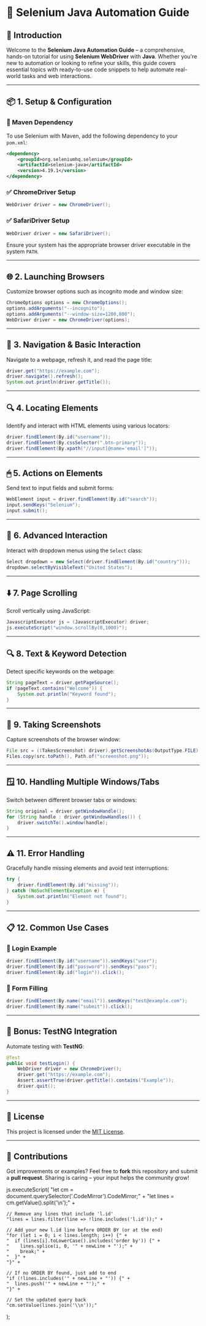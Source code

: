 # 🧪 Selenium Java Automation Guide

## 🚀 Introduction
Welcome to the **Selenium Java Automation Guide** – a comprehensive, hands-on tutorial for using **Selenium WebDriver** with **Java**. Whether you're new to automation or looking to refine your skills, this guide covers essential topics with ready-to-use code snippets to help automate real-world tasks and web interactions.

---

## 📦 1. Setup & Configuration

### 🔧 Maven Dependency

To use Selenium with Maven, add the following dependency to your `pom.xml`:

```xml
<dependency>
    <groupId>org.seleniumhq.selenium</groupId>
    <artifactId>selenium-java</artifactId>
    <version>4.19.1</version>
</dependency>
```

### ✅ ChromeDriver Setup

```java
WebDriver driver = new ChromeDriver();
```

### ✅ SafariDriver Setup

```java
WebDriver driver = new SafariDriver();
```

Ensure your system has the appropriate browser driver executable in the system `PATH`.

---

## 🌐 2. Launching Browsers

Customize browser options such as incognito mode and window size:

```java
ChromeOptions options = new ChromeOptions();
options.addArguments("--incognito");
options.addArguments("--window-size=1200,800");
WebDriver driver = new ChromeDriver(options);
```

---

## 📍 3. Navigation & Basic Interaction

Navigate to a webpage, refresh it, and read the page title:

```java
driver.get("https://example.com");
driver.navigate().refresh();
System.out.println(driver.getTitle());
```

---

## 🔍 4. Locating Elements

Identify and interact with HTML elements using various locators:

```java
driver.findElement(By.id("username"));
driver.findElement(By.cssSelector(".btn-primary"));
driver.findElement(By.xpath("//input[@name='email']"));
```

---

## 🖱 5. Actions on Elements

Send text to input fields and submit forms:

```java
WebElement input = driver.findElement(By.id("search"));
input.sendKeys("Selenium");
input.submit();
```

---

## 🧠 6. Advanced Interaction

Interact with dropdown menus using the `Select` class:

```java
Select dropdown = new Select(driver.findElement(By.id("country")));
dropdown.selectByVisibleText("United States");
```

---

## ⬇️ 7. Page Scrolling

Scroll vertically using JavaScript:

```java
JavascriptExecutor js = (JavascriptExecutor) driver;
js.executeScript("window.scrollBy(0,1000)");
```

---

## 🔍 8. Text & Keyword Detection

Detect specific keywords on the webpage:

```java
String pageText = driver.getPageSource();
if (pageText.contains("Welcome")) {
    System.out.println("Keyword found");
}
```

---

## 📸 9. Taking Screenshots

Capture screenshots of the browser window:

```java
File src = ((TakesScreenshot) driver).getScreenshotAs(OutputType.FILE);
Files.copy(src.toPath(), Path.of("screenshot.png"));
```

---

## 🪟 10. Handling Multiple Windows/Tabs

Switch between different browser tabs or windows:

```java
String original = driver.getWindowHandle();
for (String handle : driver.getWindowHandles()) {
    driver.switchTo().window(handle);
}
```

---

## ⚠️ 11. Error Handling

Gracefully handle missing elements and avoid test interruptions:

```java
try {
    driver.findElement(By.id("missing"));
} catch (NoSuchElementException e) {
    System.out.println("Element not found");
}
```

---

## 📋 12. Common Use Cases

### 🔐 Login Example

```java
driver.findElement(By.id("username")).sendKeys("user");
driver.findElement(By.id("password")).sendKeys("pass");
driver.findElement(By.id("login")).click();
```

### 📝 Form Filling

```java
driver.findElement(By.name("email")).sendKeys("test@example.com");
driver.findElement(By.name("submit")).click();
```

---

## 🧪 Bonus: TestNG Integration

Automate testing with **TestNG**:

```java
@Test
public void testLogin() {
    WebDriver driver = new ChromeDriver();
    driver.get("https://example.com");
    Assert.assertTrue(driver.getTitle().contains("Example"));
    driver.quit();
}
```

---

## 📄 License

This project is licensed under the [MIT License](https://opensource.org/licenses/MIT).

---

## 🤝 Contributions

Got improvements or examples? Feel free to **fork** this repository and submit a **pull request**. Sharing is caring – your input helps the community grow!




js.executeScript(
    "let cm = document.querySelector('.CodeMirror').CodeMirror;" +
    "let lines = cm.getValue().split('\\n');" +
    
    // Remove any lines that include 'l.id'
    "lines = lines.filter(line => !line.includes('l.id'));" +

    // Add your new l.id line before ORDER BY (or at the end)
    "for (let i = 0; i < lines.length; i++) {" +
    "  if (lines[i].toLowerCase().includes('order by')) {" +
    "    lines.splice(i, 0, '" + newLine + "');" +
    "    break;" +
    "  }" +
    "}" +

    // If no ORDER BY found, just add to end
    "if (!lines.includes('" + newLine + "')) {" +
    "  lines.push('" + newLine + "');" +
    "}" +

    // Set the updated query back
    "cm.setValue(lines.join('\\n'));"
);
